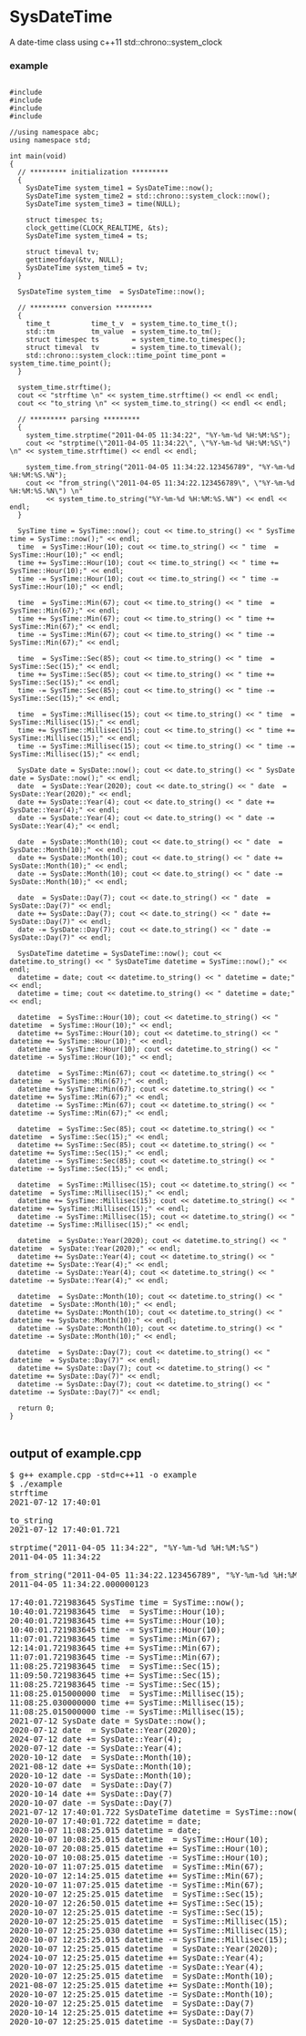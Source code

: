 # SysDateTime
A date-time class using c++11 std::chrono::system_clock

### example
<pre>
<code>
#include <abc/system/SysDateTime.h>
#include <iostream>
#include <unistd.h>
#include <sys/time.h>

//using namespace abc;
using namespace std;

int main(void)
{
  // ********* initialization *********
  {
    SysDateTime system_time1 = SysDateTime::now();
    SysDateTime system_time2 = std::chrono::system_clock::now();
    SysDateTime system_time3 = time(NULL);

    struct timespec ts;
    clock_gettime(CLOCK_REALTIME, &ts);
    SysDateTime system_time4 = ts;

    struct timeval tv;
    gettimeofday(&tv, NULL);
    SysDateTime system_time5 = tv;
  }

  SysDateTime system_time  = SysDateTime::now();

  // ********* conversion *********
  {
    time_t          time_t_v  = system_time.to_time_t();
    std::tm         tm_value  = system_time.to_tm();
    struct timespec ts        = system_time.to_timespec();
    struct timeval  tv        = system_time.to_timeval();
    std::chrono::system_clock::time_point time_pont = system_time.time_point();
  }

  system_time.strftime();
  cout << "strftime \n" << system_time.strftime() << endl << endl;
  cout << "to_string \n" << system_time.to_string() << endl << endl;

  // ********* parsing *********
  {
    system_time.strptime("2011-04-05 11:34:22", "%Y-%m-%d %H:%M:%S");
    cout << "strptime(\"2011-04-05 11:34:22\", \"%Y-%m-%d %H:%M:%S\") \n" << system_time.strftime() << endl << endl;

    system_time.from_string("2011-04-05 11:34:22.123456789", "%Y-%m-%d %H:%M:%S.%N");
    cout << "from_string(\"2011-04-05 11:34:22.123456789\", \"%Y-%m-%d %H:%M:%S.%N\") \n"
         << system_time.to_string("%Y-%m-%d %H:%M:%S.%N") << endl << endl;
  }

  SysTime time = SysTime::now(); cout << time.to_string() << " SysTime time = SysTime::now();" << endl;
  time  = SysTime::Hour(10); cout << time.to_string() << " time  = SysTime::Hour(10);" << endl;
  time += SysTime::Hour(10); cout << time.to_string() << " time += SysTime::Hour(10);" << endl;
  time -= SysTime::Hour(10); cout << time.to_string() << " time -= SysTime::Hour(10);" << endl;

  time  = SysTime::Min(67); cout << time.to_string() << " time  = SysTime::Min(67);" << endl;
  time += SysTime::Min(67); cout << time.to_string() << " time += SysTime::Min(67);" << endl;
  time -= SysTime::Min(67); cout << time.to_string() << " time -= SysTime::Min(67);" << endl;

  time  = SysTime::Sec(85); cout << time.to_string() << " time  = SysTime::Sec(15);" << endl;
  time += SysTime::Sec(85); cout << time.to_string() << " time += SysTime::Sec(15);" << endl;
  time -= SysTime::Sec(85); cout << time.to_string() << " time -= SysTime::Sec(15);" << endl;

  time  = SysTime::Millisec(15); cout << time.to_string() << " time  = SysTime::Millisec(15);" << endl;
  time += SysTime::Millisec(15); cout << time.to_string() << " time += SysTime::Millisec(15);" << endl;
  time -= SysTime::Millisec(15); cout << time.to_string() << " time -= SysTime::Millisec(15);" << endl;

  SysDate date = SysDate::now(); cout << date.to_string() << " SysDate date = SysDate::now();" << endl;
  date  = SysDate::Year(2020); cout << date.to_string() << " date  = SysDate::Year(2020);" << endl;
  date += SysDate::Year(4); cout << date.to_string() << " date += SysDate::Year(4);" << endl;
  date -= SysDate::Year(4); cout << date.to_string() << " date -= SysDate::Year(4);" << endl;

  date  = SysDate::Month(10); cout << date.to_string() << " date  = SysDate::Month(10);" << endl;
  date += SysDate::Month(10); cout << date.to_string() << " date += SysDate::Month(10);" << endl;
  date -= SysDate::Month(10); cout << date.to_string() << " date -= SysDate::Month(10);" << endl;

  date  = SysDate::Day(7); cout << date.to_string() << " date  = SysDate::Day(7)" << endl;
  date += SysDate::Day(7); cout << date.to_string() << " date += SysDate::Day(7)" << endl;
  date -= SysDate::Day(7); cout << date.to_string() << " date -= SysDate::Day(7)" << endl;

  SysDateTime datetime = SysDateTime::now(); cout << datetime.to_string() << " SysDateTime datetime = SysTime::now();" << endl;
  datetime = date; cout << datetime.to_string() << " datetime = date;" << endl;
  datetime = time; cout << datetime.to_string() << " datetime = date;" << endl;

  datetime  = SysTime::Hour(10); cout << datetime.to_string() << " datetime  = SysTime::Hour(10);" << endl;
  datetime += SysTime::Hour(10); cout << datetime.to_string() << " datetime += SysTime::Hour(10);" << endl;
  datetime -= SysTime::Hour(10); cout << datetime.to_string() << " datetime -= SysTime::Hour(10);" << endl;

  datetime  = SysTime::Min(67); cout << datetime.to_string() << " datetime  = SysTime::Min(67);" << endl;
  datetime += SysTime::Min(67); cout << datetime.to_string() << " datetime += SysTime::Min(67);" << endl;
  datetime -= SysTime::Min(67); cout << datetime.to_string() << " datetime -= SysTime::Min(67);" << endl;

  datetime  = SysTime::Sec(85); cout << datetime.to_string() << " datetime  = SysTime::Sec(15);" << endl;
  datetime += SysTime::Sec(85); cout << datetime.to_string() << " datetime += SysTime::Sec(15);" << endl;
  datetime -= SysTime::Sec(85); cout << datetime.to_string() << " datetime -= SysTime::Sec(15);" << endl;

  datetime  = SysTime::Millisec(15); cout << datetime.to_string() << " datetime  = SysTime::Millisec(15);" << endl;
  datetime += SysTime::Millisec(15); cout << datetime.to_string() << " datetime += SysTime::Millisec(15);" << endl;
  datetime -= SysTime::Millisec(15); cout << datetime.to_string() << " datetime -= SysTime::Millisec(15);" << endl;

  datetime  = SysDate::Year(2020); cout << datetime.to_string() << " datetime  = SysDate::Year(2020);" << endl;
  datetime += SysDate::Year(4); cout << datetime.to_string() << " datetime += SysDate::Year(4);" << endl;
  datetime -= SysDate::Year(4); cout << datetime.to_string() << " datetime -= SysDate::Year(4);" << endl;

  datetime  = SysDate::Month(10); cout << datetime.to_string() << " datetime  = SysDate::Month(10);" << endl;
  datetime += SysDate::Month(10); cout << datetime.to_string() << " datetime += SysDate::Month(10);" << endl;
  datetime -= SysDate::Month(10); cout << datetime.to_string() << " datetime -= SysDate::Month(10);" << endl;

  datetime  = SysDate::Day(7); cout << datetime.to_string() << " datetime  = SysDate::Day(7)" << endl;
  datetime += SysDate::Day(7); cout << datetime.to_string() << " datetime += SysDate::Day(7)" << endl;
  datetime -= SysDate::Day(7); cout << datetime.to_string() << " datetime -= SysDate::Day(7)" << endl;

  return 0;
}
</code>
</pre>

## output of example.cpp
<pre>
$ g++ example.cpp -std=c++11 -o example
$ ./example
strftime 
2021-07-12 17:40:01

to_string 
2021-07-12 17:40:01.721

strptime("2011-04-05 11:34:22", "%Y-%m-%d %H:%M:%S") 
2011-04-05 11:34:22

from_string("2011-04-05 11:34:22.123456789", "%Y-%m-%d %H:%M:%S.%N") 
2011-04-05 11:34:22.000000123

17:40:01.721983645 SysTime time = SysTime::now();
10:40:01.721983645 time  = SysTime::Hour(10);
20:40:01.721983645 time += SysTime::Hour(10);
10:40:01.721983645 time -= SysTime::Hour(10);
11:07:01.721983645 time  = SysTime::Min(67);
12:14:01.721983645 time += SysTime::Min(67);
11:07:01.721983645 time -= SysTime::Min(67);
11:08:25.721983645 time  = SysTime::Sec(15);
11:09:50.721983645 time += SysTime::Sec(15);
11:08:25.721983645 time -= SysTime::Sec(15);
11:08:25.015000000 time  = SysTime::Millisec(15);
11:08:25.030000000 time += SysTime::Millisec(15);
11:08:25.015000000 time -= SysTime::Millisec(15);
2021-07-12 SysDate date = SysDate::now();
2020-07-12 date  = SysDate::Year(2020);
2024-07-12 date += SysDate::Year(4);
2020-07-12 date -= SysDate::Year(4);
2020-10-12 date  = SysDate::Month(10);
2021-08-12 date += SysDate::Month(10);
2020-10-12 date -= SysDate::Month(10);
2020-10-07 date  = SysDate::Day(7)
2020-10-14 date += SysDate::Day(7)
2020-10-07 date -= SysDate::Day(7)
2021-07-12 17:40:01.722 SysDateTime datetime = SysTime::now();
2020-10-07 17:40:01.722 datetime = date;
2020-10-07 11:08:25.015 datetime = date;
2020-10-07 10:08:25.015 datetime  = SysTime::Hour(10);
2020-10-07 20:08:25.015 datetime += SysTime::Hour(10);
2020-10-07 10:08:25.015 datetime -= SysTime::Hour(10);
2020-10-07 11:07:25.015 datetime  = SysTime::Min(67);
2020-10-07 12:14:25.015 datetime += SysTime::Min(67);
2020-10-07 11:07:25.015 datetime -= SysTime::Min(67);
2020-10-07 12:25:25.015 datetime  = SysTime::Sec(15);
2020-10-07 12:26:50.015 datetime += SysTime::Sec(15);
2020-10-07 12:25:25.015 datetime -= SysTime::Sec(15);
2020-10-07 12:25:25.015 datetime  = SysTime::Millisec(15);
2020-10-07 12:25:25.030 datetime += SysTime::Millisec(15);
2020-10-07 12:25:25.015 datetime -= SysTime::Millisec(15);
2020-10-07 12:25:25.015 datetime  = SysDate::Year(2020);
2024-10-07 12:25:25.015 datetime += SysDate::Year(4);
2020-10-07 12:25:25.015 datetime -= SysDate::Year(4);
2020-10-07 12:25:25.015 datetime  = SysDate::Month(10);
2021-08-07 12:25:25.015 datetime += SysDate::Month(10);
2020-10-07 12:25:25.015 datetime -= SysDate::Month(10);
2020-10-07 12:25:25.015 datetime  = SysDate::Day(7)
2020-10-14 12:25:25.015 datetime += SysDate::Day(7)
2020-10-07 12:25:25.015 datetime -= SysDate::Day(7)
</pre>
